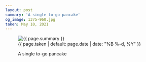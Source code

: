 ```yaml
---
layout: post
summary: 'A single to-go pancake'
og_image: 1375-960.jpg
taken: May 10, 2021
---
```


<figure class="post">
 <img alt="{{ page.summary }}" sizes="(min-width: 700px) 50vw, calc(100vw - 2rem)" src="{{ site.assets_url }}/1375-480.jpg" srcset="{{ site.assets_url }}/1375-240.jpg 240w, {{ site.assets_url }}/1375-480.jpg 480w, {{ site.assets_url }}/1375-720.jpg 720w, {{ site.assets_url }}/1375-960.jpg 960w"/>
 <figcaption>
  <time>
   {{ page.taken | default: page.date | date: "%B %-d, %Y" }}
  </time>
  <p>
   A single to-go pancake
  </p>
 </figcaption>
</figure>
